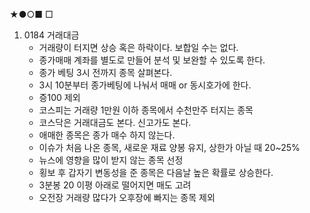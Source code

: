 ★●○■ □

1. 0184 거래대금
   + 거래량이 터지면 상승 혹은 하락이다. 보합일 수는 없다.
   + 종가매매 계좌를 별도로 만들어 분석 및 보완할 수 있도록 한다.
   + 종가 베팅 3시 전까지 종목 살펴본다.
   + 3시 10분부터 종가베팅에 나눠서 매매 or 동시호가에 한다.
   + 증100 제외
   + 코스피는 거래량 1만원 이하 종목에서 수천만주 터지는 종목
   + 코스닥은 거래대금도 본다. 신고가도 본다.
   + 애매한 종목은 종가 매수 하지 않는다.
   + 이슈가 처음 나온 종목, 새로운 재료 양봉 유지, 상한가 아닐 때 20~25%
   + 뉴스에 영향을 많이 받지 않는 종목 선정
   + 횡보 후 갑자기 변동성을 준 종목은 다음날 높은 확률로 상승한다.
   + 3분봉 20 이평 아래로 떨어지면 매도 고려
   + 오전장 거래량 많다가 오후장에 빠지는 종목 제외
     